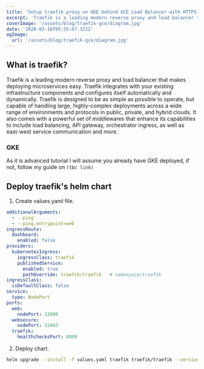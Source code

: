 ```yaml
---
title: 'Setup traefik proxy on GKE behind GCE Load Balancer with HTTPS & Cloud Armor'
excerpt: 'Traefik is a leading modern reverse proxy and load balancer that makes deploying microservices easy. Traefik integrates with your existing infrastructure components and configures itself automatically and dynamically.'
coverImage: '/assets/blog/traefik-gce/diagram.jpg'
date: '2020-03-16T05:35:07.322Z'
ogImage:
  url: '/assets/blog/traefik-gce/diagram.jpg'
---
```


## What is traefik?
Traefik is a leading modern reverse proxy and load balancer that makes deploying microservices easy. Traefik integrates with your existing infrastructure components and configures itself automatically and dynamically.
Traefik is designed to be as simple as possible to operate, but capable of handling large, highly-complex deployments across a wide range of environments and protocols in public, private, and hybrid clouds. It also comes with a powerful set of middlewares that enhance its capabilities to include load balancing, API gateway, orchestrator ingress, as well as east-west service communication and more.

### GKE
As it is advanced tutorial I will assume you already have GKE deployed, if not, follow my guide on  `(tbc link)`

## Deploy traefik's helm chart

1. Create values.yaml file.
```yaml
additionalArguments:
  - --ping
  - --ping.entrypoint=web
ingressRoute:
  dashboard: 
    enabled: false
providers:
  kubernetesIngress:
    ingressClass: traefik
    publishedService:
      enabled: true
      pathOverride: traefik/traefik   # namespace/traefik
ingressClass:
  isDefaultClass: false
service:
  type: NodePort
ports:
  web:
    nodePort: 32080
  websecure:
    nodePort: 32443
  traefik:
    healthchecksPort: 8000
```

2. Deploy chart.
```bash
helm upgrade --install -f values.yaml traefik traefik/traefik --version 19.0.3
```


